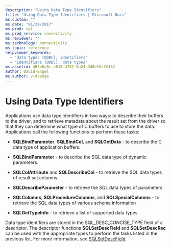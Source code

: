 ```yaml
---
description: "Using Data Type Identifiers"
title: "Using Data Type Identifiers | Microsoft Docs"
ms.custom: ""
ms.date: "01/19/2017"
ms.prod: sql
ms.prod_service: connectivity
ms.reviewer: ""
ms.technology: connectivity
ms.topic: reference
helpviewer_keywords: 
  - "data types [ODBC], identifiers"
  - "identifiers [ODBC], data types"
ms.assetid: 467e0c0c-a818-4737-8a24-3d8e15c7e162
author: David-Engel
ms.author: v-daenge
---
```

# Using Data Type Identifiers
Applications use data type identifiers in two ways: to describe their buffers to the driver, and to retrieve metadata about the result set from the driver so that they can determine what type of C buffers to use to store the data. Applications call the following functions to perform these tasks:  
  
-   **SQLBindParameter**, **SQLBindCol**, and **SQLGetData** - to describe the C data type of application buffers.  
  
-   **SQLBindParameter** - to describe the SQL data type of dynamic parameters.  
  
-   **SQLColAttribute** and **SQLDescribeCol** - to retrieve the SQL data types of result set columns.  
  
-   **SQLDescribeParameter** - to retrieve the SQL data types of parameters.  
  
-   **SQLColumns**, **SQLProcedureColumns**, and **SQLSpecialColumns** - to retrieve the SQL data types of various schema information  
  
-   **SQLGetTypeInfo** - to retrieve a list of supported data types  
  
 Data type identifiers are stored in the SQL_DESC_CONCISE_TYPE field of a descriptor. The descriptor functions **SQLSetDescField** and **SQLSetDescRec** can be used with the appropriate types to perform the tasks listed in the previous list. For more information, see [SQLSetDescField](../../../odbc/reference/syntax/sqlsetdescfield-function.md).

